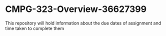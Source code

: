 # CMPG-323-Overview-36627399
This repository will hold information about the due dates of assignment and time taken to complete them
